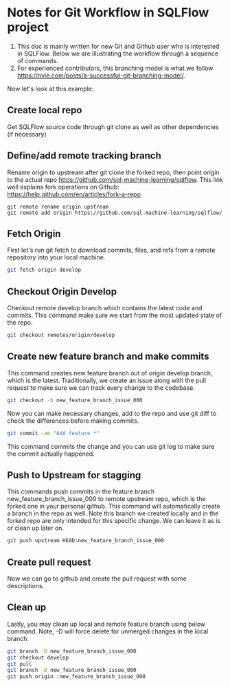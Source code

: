 # Notes for Git Workflow in SQLFlow project
1. This doc is mainly written for new Git and Github user who is interested in SQLFlow. Below we are illustrating the workflow through a sequence of commands. 
1. For experienced contributors, this branching model is what we follow https://nvie.com/posts/a-successful-git-branching-model/.

Now let's look at this example:

## Create local repo
Get SQLFlow source code through git clone as well as other dependencies (if necessary)

## Define/add remote tracking branch
Rename origin to upstream after git clone the forked repo, then point origin to the actual repo https://github.com/sql-machine-learning/sqlflow. This link well explains fork operations on Github: https://help.github.com/en/articles/fork-a-repo

```
git remote rename origin upstream
git remote add origin https://github.com/sql-machine-learning/sqlflow/
```

## Fetch Origin
First let's run git fetch to download commits, files, and refs from a remote repository into your local machine.
```bash
git fetch origin develop
```

## Checkout Origin Develop
Checkout remote develop branch which contains the latest code and commits. This command make sure we start from the most updated state of the repo.
```bash
git checkout remotes/origin/develop
```

## Create new feature branch and make commits
This command creates new feature branch out of origin develop branch, which is the latest. Traditionally, we create an issue along with the pull request to make sure we can track every change to the codebase.
```bash
git checkout -b new_feature_branch_issue_000
```

Now you can make necessary changes, add to the repo and use git diff to check the differences before making commits. 
```bash
git commit -am "Add feature *"
```
This command commits the change and you can use git log to make sure the commit actually happened.

## Push to Upstream for stagging
This commands push commits in the feature branch new_feature_branch_issue_000 to remote upstream repo, which is the forked one in your personal github. This command will automatically create a branch in the repo as well. Note this branch we created locally and in the forked repo are only intended for this specific change. We can leave it as is or clean up later on.
```bash
git push upstream HEAD:new_feature_branch_issue_000
```

## Create pull request
Now we can go to github and create the pull request with some descriptions. 

## Clean up
Lastly, you may clean up local and remote feature branch using below command. Note, -D will force delete for unmerged changes in the local branch. 

```bash
git branch -D new_feature_branch_issue_000
git checkout develop
git pull
git branch -D new_feature_branch_issue_000
git push origin :new_feature_branch_issue_000
```
